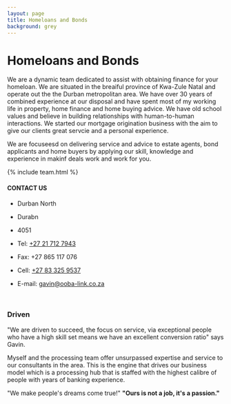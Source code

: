 ```yaml
---
layout: page
title: Homeloans and Bonds
background: grey
---
```

<div class="col-lg-12 text-center">
	<h1 class="section-heading text-uppercase">Homeloans and Bonds</h1>
</div>

We are a dynamic team dedicated to assist with obtaining finance for your homeloan. We are situated in the breaiful province of Kwa-Zule Natal and operate out the the Durban metropolitan area. We have over 30 years of combined experience at our disposal and have spent most of my working life in property, home finance and home buying advice. We  have old school values and believe in building relationships with human-to-human interactions. We started our mortgage origination business with the aim to give our clients  great servcie and a personal experience.

We are focuseesd on delivering service and advice to estate agents, bond applicants and home buyers by applying our skill, knowledge and experience in makinf deals work and work for you.

{% include team.html %}

#### CONTACT US

* Durban North
* Durabn 
* 4051

* Tel: <a href="tel:+27217127943">+27 21 712 7943</a>
* Fax: +27 865 117 076
* Cell: <a href="tel:+27833259537">+27 83 325 9537</a>
* E-mail: <a href="mailto:gavin@ooba-link.co.za?subject=Mail from our Website">gavin@ooba-link.co.za</a>

<br>

### Driven

"We are driven to succeed, the focus on service, via exceptional people who have a high skill set means we have an excellent conversion ratio" says Gavin.

Myself and the processing team offer unsurpassed expertise and service to our consultants in the area. This is the engine that drives our business model which is a processing hub that is staffed with the highest calibre of people with years of banking experience.

"We make people's dreams come true!"
**"Ours is not a job, it's a passion."**



<br>




